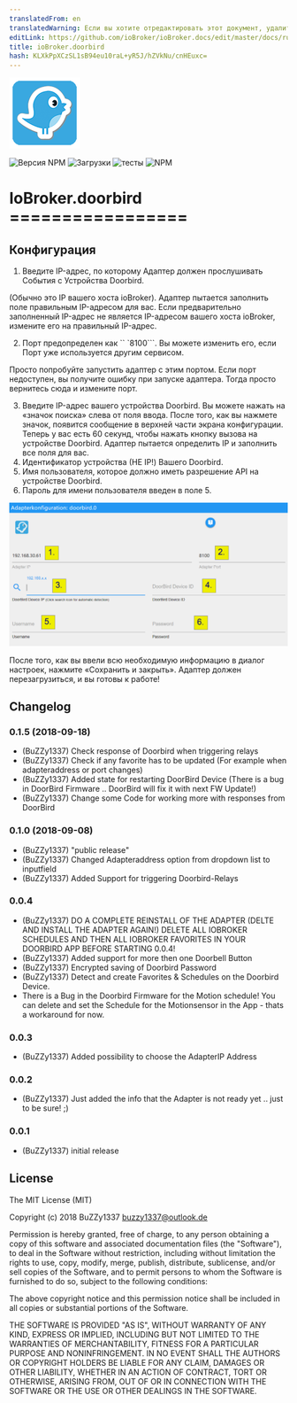 ```yaml
---
translatedFrom: en
translatedWarning: Если вы хотите отредактировать этот документ, удалите поле «translationFrom», в противном случае этот документ будет снова автоматически переведен
editLink: https://github.com/ioBroker/ioBroker.docs/edit/master/docs/ru/adapterref/iobroker.doorbird/README.md
title: ioBroker.doorbird
hash: KLXkPpXCzSL1sB94eu10raL+yR5J/hZVkNu/cnHEuxc=
---
```

![логотип](../../../en/adapterref/iobroker.doorbird/admin/doorbird.png)

![Версия NPM](https://img.shields.io/npm/v/iobroker.doorbird.svg)
![Загрузки](https://img.shields.io/npm/dm/iobroker.doorbird.svg)
![тесты](https://travis-ci.org/BuZZy1337/ioBroker.doorbird.svg?branch=master)
![NPM](https://nodei.co/npm/iobroker.doorbird.png?downloads=true)

# IoBroker.doorbird =================
## Конфигурация
1. Введите IP-адрес, по которому Адаптер должен прослушивать События с Устройства Doorbird.

(Обычно это IP вашего хоста ioBroker).
Адаптер пытается заполнить поле правильным IP-адресом для вас. Если предварительно заполненный IP-адрес не является IP-адресом вашего хоста ioBroker, измените его на правильный IP-адрес.

2. Порт предопределен как `` `8100```. Вы можете изменить его, если Порт уже используется другим сервисом.

Просто попробуйте запустить адаптер с этим портом. Если порт недоступен, вы получите ошибку при запуске адаптера. Тогда просто вернитесь сюда и измените порт.

3. Введите IP-адрес вашего устройства Doorbird. Вы можете нажать на «значок поиска» слева от поля ввода. После того, как вы нажмете значок, появится сообщение в верхней части экрана конфигурации. Теперь у вас есть 60 секунд, чтобы нажать кнопку вызова на устройстве Doorbird. Адаптер пытается определить IP и заполнить все поля для вас.
4. Идентификатор устройства (НЕ IP!) Вашего Doorbird.
5. Имя пользователя, которое должно иметь разрешение API на устройстве Doorbird.
6. Пароль для имени пользователя введен в поле 5.

![Скриншот](../../../en/adapterref/iobroker.doorbird/img/configscreen.png)

После того, как вы ввели всю необходимую информацию в диалог настроек, нажмите «Сохранить и закрыть».
Адаптер должен перезагрузиться, и вы готовы к работе!

## Changelog
### 0.1.5 (2018-09-18)
* (BuZZy1337) Check response of Doorbird when triggering relays
* (BuZZy1337) Check if any favorite has to be updated (For example when adapteraddress or port changes)
* (BuZZy1337) Added state for restarting DoorBird Device (There is a bug in DoorBird Firmware .. DoorBird will fix it with next FW Update!)
* (BuZZy1337) Change some Code for working more with responses from DoorBird

### 0.1.0 (2018-09-08)
* (BuZZy1337) "public release"
* (BuZZy1337) Changed Adapteraddress option from dropdown list to inputfield
* (BuZZy1337) Added Support for triggering Doorbird-Relays

### 0.0.4
* (BuZZy1337) DO A COMPLETE REINSTALL OF THE ADAPTER (DELTE AND INSTALL THE ADAPTER AGAIN!)
DELETE ALL IOBROKER SCHEDULES AND THEN ALL IOBROKER FAVORITES IN YOUR DOORBIRD APP BEFORE STARTING 0.0.4!
* (BuZZy1337) Added support for more then one Doorbell Button
* (BuZZy1337) Encrypted saving of Doorbird Password
* (BuZZy1337) Detect and create Favorites & Schedules on the Doorbird Device.
* There is a Bug in the Doorbird Firmware for the Motion schedule! You can delete and set the Schedule for the Motionsensor in the App - thats a workaround for now.

### 0.0.3
* (BuZZy1337) Added possibility to choose the AdapterIP Address

### 0.0.2
* (BuZZy1337) Just added the info that the Adapter is not ready yet .. just to be sure! ;)

### 0.0.1
* (BuZZy1337) initial release

## License
The MIT License (MIT)

Copyright (c) 2018 BuZZy1337 <buzzy1337@outlook.de>

Permission is hereby granted, free of charge, to any person obtaining a copy
of this software and associated documentation files (the "Software"), to deal
in the Software without restriction, including without limitation the rights
to use, copy, modify, merge, publish, distribute, sublicense, and/or sell
copies of the Software, and to permit persons to whom the Software is
furnished to do so, subject to the following conditions:

The above copyright notice and this permission notice shall be included in
all copies or substantial portions of the Software.

THE SOFTWARE IS PROVIDED "AS IS", WITHOUT WARRANTY OF ANY KIND, EXPRESS OR
IMPLIED, INCLUDING BUT NOT LIMITED TO THE WARRANTIES OF MERCHANTABILITY,
FITNESS FOR A PARTICULAR PURPOSE AND NONINFRINGEMENT. IN NO EVENT SHALL THE
AUTHORS OR COPYRIGHT HOLDERS BE LIABLE FOR ANY CLAIM, DAMAGES OR OTHER
LIABILITY, WHETHER IN AN ACTION OF CONTRACT, TORT OR OTHERWISE, ARISING FROM,
OUT OF OR IN CONNECTION WITH THE SOFTWARE OR THE USE OR OTHER DEALINGS IN
THE SOFTWARE.